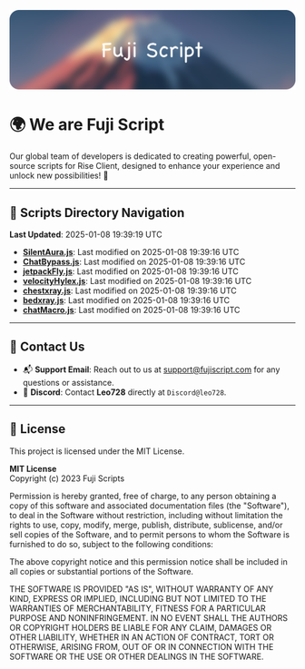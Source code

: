 ![Banner](.github/b.webp)

# 🌍 **We are Fuji Script**

Our global team of developers is dedicated to creating powerful, open-source scripts for Rise Client, designed to enhance your experience and unlock new possibilities! 🌟

---
<!-- SCRIPTS_NAVIGATION_START -->
## 📂 **Scripts Directory Navigation**

**Last Updated**: 2025-01-08 19:39:19 UTC

- **[SilentAura.js](scripts/SilentAura.js)**: Last modified on 2025-01-08 19:39:16 UTC
- **[ChatBypass.js](scripts/ChatBypass.js)**: Last modified on 2025-01-08 19:39:16 UTC
- **[jetpackFly.js](scripts/jetpackFly.js)**: Last modified on 2025-01-08 19:39:16 UTC
- **[velocityHylex.js](scripts/velocityHylex.js)**: Last modified on 2025-01-08 19:39:16 UTC
- **[chestxray.js](scripts/chestxray.js)**: Last modified on 2025-01-08 19:39:16 UTC
- **[bedxray.js](scripts/bedxray.js)**: Last modified on 2025-01-08 19:39:16 UTC
- **[chatMacro.js](scripts/chatMacro.js)**: Last modified on 2025-01-08 19:39:16 UTC

<!-- SCRIPTS_NAVIGATION_END -->

---

## 💬 **Contact Us**  
- 📬 **Support Email**: Reach out to us at [support@fujiscript.com](mailto:support@fujiscript.com) for any questions or assistance.  
- 💬 **Discord**: Contact **Leo728** directly at `Discord@leo728`.

---

## 📜 **License**

This project is licensed under the MIT License.  

**MIT License**  
Copyright (c) 2023 Fuji Scripts  

Permission is hereby granted, free of charge, to any person obtaining a copy of this software and associated documentation files (the "Software"), to deal in the Software without restriction, including without limitation the rights to use, copy, modify, merge, publish, distribute, sublicense, and/or sell copies of the Software, and to permit persons to whom the Software is furnished to do so, subject to the following conditions:  

The above copyright notice and this permission notice shall be included in all copies or substantial portions of the Software.  

THE SOFTWARE IS PROVIDED "AS IS", WITHOUT WARRANTY OF ANY KIND, EXPRESS OR IMPLIED, INCLUDING BUT NOT LIMITED TO THE WARRANTIES OF MERCHANTABILITY, FITNESS FOR A PARTICULAR PURPOSE AND NONINFRINGEMENT. IN NO EVENT SHALL THE AUTHORS OR COPYRIGHT HOLDERS BE LIABLE FOR ANY CLAIM, DAMAGES OR OTHER LIABILITY, WHETHER IN AN ACTION OF CONTRACT, TORT OR OTHERWISE, ARISING FROM, OUT OF OR IN CONNECTION WITH THE SOFTWARE OR THE USE OR OTHER DEALINGS IN THE SOFTWARE.  
